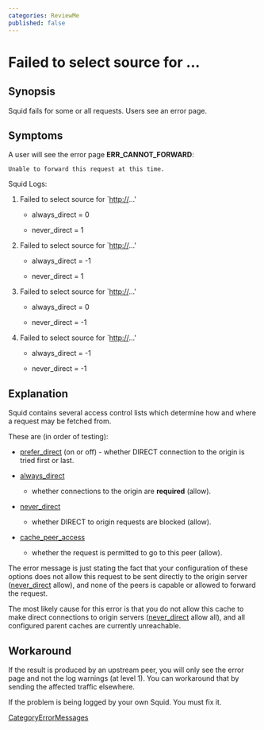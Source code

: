 ```yaml
---
categories: ReviewMe
published: false
---
```

# Failed to select source for ...

## Synopsis

Squid fails for some or all requests. Users see an error page.

## Symptoms

A user will see the error page **ERR_CANNOT_FORWARD**:

    Unable to forward this request at this time.

Squid Logs:

1.  Failed to select source for \`<http://>...'
    
      - always_direct = 0
    
      - never_direct = 1

2.  Failed to select source for \`<http://>...'
    
      - always_direct = -1
    
      - never_direct = 1

3.  Failed to select source for \`<http://>...'
    
      - always_direct = 0
    
      - never_direct = -1

4.  Failed to select source for \`<http://>...'
    
      - always_direct = -1
    
      - never_direct = -1

## Explanation

Squid contains several access control lists which determine how and
where a request may be fetched from.

These are (in order of testing):

  - [prefer_direct](http://www.squid-cache.org/Doc/config/prefer_direct)
    (on or off) - whether DIRECT connection to the origin is tried first
    or last.

  - [always_direct](http://www.squid-cache.org/Doc/config/always_direct)
    - whether connections to the origin are **required** (allow).

  - [never_direct](http://www.squid-cache.org/Doc/config/never_direct)
    - whether DIRECT to origin requests are blocked (allow).

  - [cache_peer_access](http://www.squid-cache.org/Doc/config/cache_peer_access)
    - whether the request is permitted to go to this peer (allow).

The error message is just stating the fact that your configuration of
these options does not allow this request to be sent directly to the
origin server
([never_direct](http://www.squid-cache.org/Doc/config/never_direct)
allow), and none of the peers is capable or allowed to forward the
request.

The most likely cause for this error is that you do not allow this cache
to make direct connections to origin servers
([never_direct](http://www.squid-cache.org/Doc/config/never_direct)
allow all), and all configured parent caches are currently unreachable.

## Workaround

If the result is produced by an upstream peer, you will only see the
error page and not the log warnings (at level 1). You can workaround
that by sending the affected traffic elsewhere.

If the problem is being logged by your own Squid. You must fix it.


[CategoryErrorMessages](/CategoryErrorMessages)
